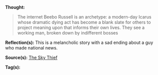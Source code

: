 **Thought:**
> The internet Beebo Russell is an archetype: a modern-day Icarus whose dramatic dying act has become a blank slate for others to project meaning upon that informs their own lives. They see a working man, broken down by indifferent bosses

**Reflection(s):**
This is a melancholic story with a sad ending about a guy who made national news.

**Source(s):**
[The Sky Thief](https://www.rollingstone.com/culture/culture-features/beebo-russell-seattle-plane-theft-true-story-1187023/)

**Tag(s):**